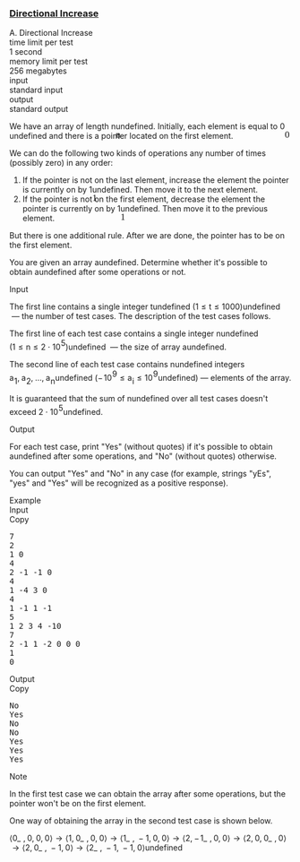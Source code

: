 <h3><a href="https://codeforces.com/contest/1693/problem/A" target="_blank" rel="noopener noreferrer">Directional Increase</a></h3>
<div class="header"><div class="title">A. Directional Increase</div><div class="time-limit"><div class="property-title">time limit per test</div>1 second</div><div class="memory-limit"><div class="property-title">memory limit per test</div>256 megabytes</div><div class="input-file input-standard"><div class="property-title">input</div>standard input</div><div class="output-file output-standard"><div class="property-title">output</div>standard output</div></div><div><p>We have an array of length <span class="MathJax_Preview" style="color: inherit;"><span class="MJXp-math" id="MJXp-Span-1"><span class="MJXp-mi MJXp-italic" id="MJXp-Span-2">n</span></span></span><span class="MathJax MathJax_Processed" id="MathJax-Element-1-Frame" tabindex="0" style=""><nobr><span class="math" id="MathJax-Span-1"><span style="display: inline-block; position: relative; width: 0em; height: 0px; font-size: 122%;"><span style="position: absolute;"><span class="mrow" id="MathJax-Span-2"><span class="mi" id="MathJax-Span-3" style="font-family: MathJax_Math-italic;">n</span></span></span></span></span></nobr></span>undefined. Initially, each element is equal to <span class="MathJax_Preview" style="color: inherit;"><span class="MJXp-math" id="MJXp-Span-3"><span class="MJXp-mn" id="MJXp-Span-4">0</span></span></span><span class="MathJax MathJax_Processed" id="MathJax-Element-2-Frame" tabindex="0" style=""><nobr><span class="math" id="MathJax-Span-4"><span style="display: inline-block; position: relative; width: 0em; height: 0px; font-size: 122%;"><span style="position: absolute;"><span class="mrow" id="MathJax-Span-5"><span class="mn" id="MathJax-Span-6" style="font-family: MathJax_Main;">0</span></span></span></span></span></nobr></span>undefined and there is a pointer located on the first element.</p><p>We can do the following two kinds of operations any number of times (possibly zero) in any order:</p><ol><li> If the pointer is not on the last element, increase the element the pointer is currently on by <span class="MathJax_Preview" style="color: inherit;"><span class="MJXp-math" id="MJXp-Span-5"><span class="MJXp-mn" id="MJXp-Span-6">1</span></span></span><span class="MathJax MathJax_Processed" id="MathJax-Element-3-Frame" tabindex="0" style=""><nobr><span class="math" id="MathJax-Span-7"><span style="display: inline-block; position: relative; width: 0em; height: 0px; font-size: 122%;"><span style="position: absolute;"><span class="mrow" id="MathJax-Span-8"><span class="mn" id="MathJax-Span-9" style="font-family: MathJax_Main;">1</span></span></span></span></span></nobr></span>undefined. Then move it to the next element.</li><li> If the pointer is not on the first element, decrease the element the pointer is currently on by <span class="MathJax_Preview" style="color: inherit;"><span class="MJXp-math" id="MJXp-Span-7"><span class="MJXp-mn" id="MJXp-Span-8">1</span></span></span><span class="MathJax MathJax_Processed" id="MathJax-Element-4-Frame" tabindex="0" style=""><nobr><span class="math" id="MathJax-Span-10"><span style="display: inline-block; position: relative; width: 0em; height: 0px; font-size: 122%;"><span style="position: absolute;"><span class="mrow" id="MathJax-Span-11"><span class="mn" id="MathJax-Span-12" style="font-family: MathJax_Main;">1</span></span></span></span></span></nobr></span>undefined. Then move it to the previous element.</li></ol><p>But there is one additional rule. <span class="tex-font-style-bf">After we are done, the pointer has to be on the first element.</span></p><p>You are given an array <span class="MathJax_Preview" style="color: inherit;"><span class="MJXp-math" id="MJXp-Span-9"><span class="MJXp-mi MJXp-italic" id="MJXp-Span-10">a</span></span></span><span class="MathJax MathJax_Processing" id="MathJax-Element-5-Frame" tabindex="0"></span>undefined. Determine whether it's possible to obtain <span class="MathJax_Preview" style="color: inherit;"><span class="MJXp-math" id="MJXp-Span-11"><span class="MJXp-mi MJXp-italic" id="MJXp-Span-12">a</span></span></span><span class="MathJax MathJax_Processing" id="MathJax-Element-6-Frame" tabindex="0"></span>undefined after some operations or not.</p></div><div class="input-specification"><div class="section-title">Input</div><p>The first line contains a single integer <span class="MathJax_Preview" style="color: inherit;"><span class="MJXp-math" id="MJXp-Span-13"><span class="MJXp-mi MJXp-italic" id="MJXp-Span-14">t</span></span></span><span class="MathJax MathJax_Processing" id="MathJax-Element-7-Frame" tabindex="0"></span>undefined <span class="MathJax_Preview" style="color: inherit;"><span class="MJXp-math" id="MJXp-Span-15"><span class="MJXp-mo" id="MJXp-Span-16" style="margin-left: 0em; margin-right: 0em;">(</span><span class="MJXp-mn" id="MJXp-Span-17">1</span><span class="MJXp-mo" id="MJXp-Span-18" style="margin-left: 0.333em; margin-right: 0.333em;">≤</span><span class="MJXp-mi MJXp-italic" id="MJXp-Span-19">t</span><span class="MJXp-mo" id="MJXp-Span-20" style="margin-left: 0.333em; margin-right: 0.333em;">≤</span><span class="MJXp-mn" id="MJXp-Span-21">1000</span><span class="MJXp-mo" id="MJXp-Span-22" style="margin-left: 0em; margin-right: 0em;">)</span></span></span><span class="MathJax MathJax_Processing" id="MathJax-Element-8-Frame" tabindex="0"></span>undefined &nbsp;— the number of test cases. The description of the test cases follows.</p><p>The first line of each test case contains a single integer <span class="MathJax_Preview" style="color: inherit;"><span class="MJXp-math" id="MJXp-Span-23"><span class="MJXp-mi MJXp-italic" id="MJXp-Span-24">n</span></span></span><span class="MathJax MathJax_Processing" id="MathJax-Element-9-Frame" tabindex="0"></span>undefined <span class="MathJax_Preview" style="color: inherit;"><span class="MJXp-math" id="MJXp-Span-25"><span class="MJXp-mo" id="MJXp-Span-26" style="margin-left: 0em; margin-right: 0em;">(</span><span class="MJXp-mn" id="MJXp-Span-27">1</span><span class="MJXp-mo" id="MJXp-Span-28" style="margin-left: 0.333em; margin-right: 0.333em;">≤</span><span class="MJXp-mi MJXp-italic" id="MJXp-Span-29">n</span><span class="MJXp-mo" id="MJXp-Span-30" style="margin-left: 0.333em; margin-right: 0.333em;">≤</span><span class="MJXp-mn" id="MJXp-Span-31">2</span><span class="MJXp-mo" id="MJXp-Span-32" style="margin-left: 0.267em; margin-right: 0.267em;">⋅</span><span class="MJXp-msubsup" id="MJXp-Span-33"><span class="MJXp-mn" id="MJXp-Span-34" style="margin-right: 0.05em;">10</span><span class="MJXp-mn MJXp-script" id="MJXp-Span-35" style="vertical-align: 0.5em;">5</span></span><span class="MJXp-mo" id="MJXp-Span-36" style="margin-left: 0em; margin-right: 0em;">)</span></span></span><span class="MathJax MathJax_Processing" id="MathJax-Element-10-Frame" tabindex="0"></span>undefined &nbsp;— the size of array <span class="MathJax_Preview" style="color: inherit;"><span class="MJXp-math" id="MJXp-Span-37"><span class="MJXp-mi MJXp-italic" id="MJXp-Span-38">a</span></span></span><span class="MathJax MathJax_Processing" id="MathJax-Element-11-Frame" tabindex="0"></span>undefined.</p><p>The second line of each test case contains <span class="MathJax_Preview" style="color: inherit;"><span class="MJXp-math" id="MJXp-Span-39"><span class="MJXp-mi MJXp-italic" id="MJXp-Span-40">n</span></span></span><span class="MathJax MathJax_Processing" id="MathJax-Element-12-Frame" tabindex="0"></span>undefined integers <span class="MathJax_Preview" style="color: inherit;"><span class="MJXp-math" id="MJXp-Span-41"><span class="MJXp-msubsup" id="MJXp-Span-42"><span class="MJXp-mi MJXp-italic" id="MJXp-Span-43" style="margin-right: 0.05em;">a</span><span class="MJXp-mn MJXp-script" id="MJXp-Span-44" style="vertical-align: -0.4em;">1</span></span><span class="MJXp-mo" id="MJXp-Span-45" style="margin-left: 0em; margin-right: 0.222em;">,</span><span class="MJXp-msubsup" id="MJXp-Span-46"><span class="MJXp-mi MJXp-italic" id="MJXp-Span-47" style="margin-right: 0.05em;">a</span><span class="MJXp-mn MJXp-script" id="MJXp-Span-48" style="vertical-align: -0.4em;">2</span></span><span class="MJXp-mo" id="MJXp-Span-49" style="margin-left: 0em; margin-right: 0.222em;">,</span><span class="MJXp-mo" id="MJXp-Span-50" style="margin-left: 0em; margin-right: 0em;">…</span><span class="MJXp-mo" id="MJXp-Span-51" style="margin-left: 0em; margin-right: 0.222em;">,</span><span class="MJXp-msubsup" id="MJXp-Span-52"><span class="MJXp-mi MJXp-italic" id="MJXp-Span-53" style="margin-right: 0.05em;">a</span><span class="MJXp-mi MJXp-italic MJXp-script" id="MJXp-Span-54" style="vertical-align: -0.4em;">n</span></span></span></span><span class="MathJax MathJax_Processing" id="MathJax-Element-13-Frame" tabindex="0"></span>undefined (<span class="MathJax_Preview" style="color: inherit;"><span class="MJXp-math" id="MJXp-Span-55"><span class="MJXp-mo" id="MJXp-Span-56" style="margin-left: 0em; margin-right: 0.111em;">−</span><span class="MJXp-msubsup" id="MJXp-Span-57"><span class="MJXp-mn" id="MJXp-Span-58" style="margin-right: 0.05em;">10</span><span class="MJXp-mn MJXp-script" id="MJXp-Span-59" style="vertical-align: 0.5em;">9</span></span><span class="MJXp-mo" id="MJXp-Span-60" style="margin-left: 0.333em; margin-right: 0.333em;">≤</span><span class="MJXp-msubsup" id="MJXp-Span-61"><span class="MJXp-mi MJXp-italic" id="MJXp-Span-62" style="margin-right: 0.05em;">a</span><span class="MJXp-mi MJXp-italic MJXp-script" id="MJXp-Span-63" style="vertical-align: -0.4em;">i</span></span><span class="MJXp-mo" id="MJXp-Span-64" style="margin-left: 0.333em; margin-right: 0.333em;">≤</span><span class="MJXp-msubsup" id="MJXp-Span-65"><span class="MJXp-mn" id="MJXp-Span-66" style="margin-right: 0.05em;">10</span><span class="MJXp-mn MJXp-script" id="MJXp-Span-67" style="vertical-align: 0.5em;">9</span></span></span></span><span class="MathJax MathJax_Processing" id="MathJax-Element-14-Frame" tabindex="0"></span>undefined)&nbsp;— elements of the array.</p><p>It is guaranteed that the sum of <span class="MathJax_Preview" style="color: inherit;"><span class="MJXp-math" id="MJXp-Span-68"><span class="MJXp-mi MJXp-italic" id="MJXp-Span-69">n</span></span></span><span class="MathJax MathJax_Processing" id="MathJax-Element-15-Frame" tabindex="0"></span>undefined over all test cases doesn't exceed <span class="MathJax_Preview" style="color: inherit;"><span class="MJXp-math" id="MJXp-Span-70"><span class="MJXp-mn" id="MJXp-Span-71">2</span><span class="MJXp-mo" id="MJXp-Span-72" style="margin-left: 0.267em; margin-right: 0.267em;">⋅</span><span class="MJXp-msubsup" id="MJXp-Span-73"><span class="MJXp-mn" id="MJXp-Span-74" style="margin-right: 0.05em;">10</span><span class="MJXp-mn MJXp-script" id="MJXp-Span-75" style="vertical-align: 0.5em;">5</span></span></span></span><span class="MathJax MathJax_Processing" id="MathJax-Element-16-Frame" tabindex="0"></span>undefined.</p></div><div class="output-specification"><div class="section-title">Output</div><p>For each test case, print "Yes" (without quotes) if it's possible to obtain <span class="MathJax_Preview" style="color: inherit;"><span class="MJXp-math" id="MJXp-Span-76"><span class="MJXp-mi MJXp-italic" id="MJXp-Span-77">a</span></span></span><span class="MathJax MathJax_Processing" id="MathJax-Element-17-Frame" tabindex="0"></span>undefined after some operations, and "No" (without quotes) otherwise.</p><p>You can output "Yes" and "No" in any case (for example, strings "yEs", "yes" and "Yes" will be recognized as a positive response).</p></div><div class="sample-tests"><div class="section-title">Example</div><div class="sample-test"><div class="input"><div class="title">Input<div title="Copy" data-clipboard-target="#id0012330618513407388" id="id009393879425126537" class="input-output-copier">Copy</div></div><pre id="id0012330618513407388">7
2
1 0
4
2 -1 -1 0
4
1 -4 3 0
4
1 -1 1 -1
5
1 2 3 4 -10
7
2 -1 1 -2 0 0 0
1
0
</pre></div><div class="output"><div class="title">Output<div title="Copy" data-clipboard-target="#id008182161145917871" id="id006244390899483665" class="input-output-copier">Copy</div></div><pre id="id008182161145917871">No
Yes
No
No
Yes
Yes
Yes
</pre></div></div></div><div class="note"><div class="section-title">Note</div><p>In the first test case we can obtain the array after some operations, but the pointer won't be on the first element.</p><p>One way of obtaining the array in the second test case is shown below.</p><p><span class="MathJax_Preview" style="color: inherit;"><span class="MJXp-math" id="MJXp-Span-78"><span class="MJXp-mo" id="MJXp-Span-79" style="margin-left: 0em; margin-right: 0em;">⟨</span><span class="MJXp-munderover" id="MJXp-Span-80"><span class=""><span class="MJXp-mn" id="MJXp-Span-81">0</span></span><span class=""><span class="MJXp-mo" id="MJXp-Span-82" style="margin-left: 0px; margin-right: 0.333em;">_</span></span></span><span class="MJXp-mo" id="MJXp-Span-83" style="margin-left: 0em; margin-right: 0.222em;">,</span><span class="MJXp-mn" id="MJXp-Span-84">0</span><span class="MJXp-mo" id="MJXp-Span-85" style="margin-left: 0em; margin-right: 0.222em;">,</span><span class="MJXp-mn" id="MJXp-Span-86">0</span><span class="MJXp-mo" id="MJXp-Span-87" style="margin-left: 0em; margin-right: 0.222em;">,</span><span class="MJXp-mn" id="MJXp-Span-88">0</span><span class="MJXp-mo" id="MJXp-Span-89" style="margin-left: 0em; margin-right: 0em;">⟩</span><span class="MJXp-mo" id="MJXp-Span-90" style="margin-left: 0.333em; margin-right: 0.333em;">→</span><span class="MJXp-mo" id="MJXp-Span-91" style="margin-left: 0em; margin-right: 0em;">⟨</span><span class="MJXp-mn" id="MJXp-Span-92">1</span><span class="MJXp-mo" id="MJXp-Span-93" style="margin-left: 0em; margin-right: 0.222em;">,</span><span class="MJXp-munderover" id="MJXp-Span-94"><span class=""><span class="MJXp-mn" id="MJXp-Span-95">0</span></span><span class=""><span class="MJXp-mo" id="MJXp-Span-96" style="margin-left: 0px; margin-right: 0.333em;">_</span></span></span><span class="MJXp-mo" id="MJXp-Span-97" style="margin-left: 0em; margin-right: 0.222em;">,</span><span class="MJXp-mn" id="MJXp-Span-98">0</span><span class="MJXp-mo" id="MJXp-Span-99" style="margin-left: 0em; margin-right: 0.222em;">,</span><span class="MJXp-mn" id="MJXp-Span-100">0</span><span class="MJXp-mo" id="MJXp-Span-101" style="margin-left: 0em; margin-right: 0em;">⟩</span><span class="MJXp-mo" id="MJXp-Span-102" style="margin-left: 0.333em; margin-right: 0.333em;">→</span><span class="MJXp-mo" id="MJXp-Span-103" style="margin-left: 0em; margin-right: 0em;">⟨</span><span class="MJXp-munderover" id="MJXp-Span-104"><span class=""><span class="MJXp-mn" id="MJXp-Span-105">1</span></span><span class=""><span class="MJXp-mo" id="MJXp-Span-106" style="margin-left: 0px; margin-right: 0.333em;">_</span></span></span><span class="MJXp-mo" id="MJXp-Span-107" style="margin-left: 0em; margin-right: 0.222em;">,</span><span class="MJXp-mo" id="MJXp-Span-108" style="margin-left: 0.267em; margin-right: 0.267em;">−</span><span class="MJXp-mn" id="MJXp-Span-109">1</span><span class="MJXp-mo" id="MJXp-Span-110" style="margin-left: 0em; margin-right: 0.222em;">,</span><span class="MJXp-mn" id="MJXp-Span-111">0</span><span class="MJXp-mo" id="MJXp-Span-112" style="margin-left: 0em; margin-right: 0.222em;">,</span><span class="MJXp-mn" id="MJXp-Span-113">0</span><span class="MJXp-mo" id="MJXp-Span-114" style="margin-left: 0em; margin-right: 0em;">⟩</span><span class="MJXp-mo" id="MJXp-Span-115" style="margin-left: 0.333em; margin-right: 0.333em;">→</span><span class="MJXp-mo" id="MJXp-Span-116" style="margin-left: 0em; margin-right: 0em;">⟨</span><span class="MJXp-mn" id="MJXp-Span-117">2</span><span class="MJXp-mo" id="MJXp-Span-118" style="margin-left: 0em; margin-right: 0.222em;">,</span><span class="MJXp-munderover" id="MJXp-Span-119"><span class=""><span class="MJXp-mo" id="MJXp-Span-120" style="margin-left: 0em; margin-right: 0.111em;">−</span><span class="MJXp-mn" id="MJXp-Span-121">1</span></span><span class=""><span class="MJXp-mo" id="MJXp-Span-122" style="margin-left: 0px; margin-right: 0.333em;">_</span></span></span><span class="MJXp-mo" id="MJXp-Span-123" style="margin-left: 0em; margin-right: 0.222em;">,</span><span class="MJXp-mn" id="MJXp-Span-124">0</span><span class="MJXp-mo" id="MJXp-Span-125" style="margin-left: 0em; margin-right: 0.222em;">,</span><span class="MJXp-mn" id="MJXp-Span-126">0</span><span class="MJXp-mo" id="MJXp-Span-127" style="margin-left: 0em; margin-right: 0em;">⟩</span><span class="MJXp-mo" id="MJXp-Span-128" style="margin-left: 0.333em; margin-right: 0.333em;">→</span><span class="MJXp-mo" id="MJXp-Span-129" style="margin-left: 0em; margin-right: 0em;">⟨</span><span class="MJXp-mn" id="MJXp-Span-130">2</span><span class="MJXp-mo" id="MJXp-Span-131" style="margin-left: 0em; margin-right: 0.222em;">,</span><span class="MJXp-mn" id="MJXp-Span-132">0</span><span class="MJXp-mo" id="MJXp-Span-133" style="margin-left: 0em; margin-right: 0.222em;">,</span><span class="MJXp-munderover" id="MJXp-Span-134"><span class=""><span class="MJXp-mn" id="MJXp-Span-135">0</span></span><span class=""><span class="MJXp-mo" id="MJXp-Span-136" style="margin-left: 0px; margin-right: 0.333em;">_</span></span></span><span class="MJXp-mo" id="MJXp-Span-137" style="margin-left: 0em; margin-right: 0.222em;">,</span><span class="MJXp-mn" id="MJXp-Span-138">0</span><span class="MJXp-mo" id="MJXp-Span-139" style="margin-left: 0em; margin-right: 0em;">⟩</span><span class="MJXp-mo" id="MJXp-Span-140" style="margin-left: 0.333em; margin-right: 0.333em;">→</span><span class="MJXp-mo" id="MJXp-Span-141" style="margin-left: 0em; margin-right: 0em;">⟨</span><span class="MJXp-mn" id="MJXp-Span-142">2</span><span class="MJXp-mo" id="MJXp-Span-143" style="margin-left: 0em; margin-right: 0.222em;">,</span><span class="MJXp-munderover" id="MJXp-Span-144"><span class=""><span class="MJXp-mn" id="MJXp-Span-145">0</span></span><span class=""><span class="MJXp-mo" id="MJXp-Span-146" style="margin-left: 0px; margin-right: 0.333em;">_</span></span></span><span class="MJXp-mo" id="MJXp-Span-147" style="margin-left: 0em; margin-right: 0.222em;">,</span><span class="MJXp-mo" id="MJXp-Span-148" style="margin-left: 0.267em; margin-right: 0.267em;">−</span><span class="MJXp-mn" id="MJXp-Span-149">1</span><span class="MJXp-mo" id="MJXp-Span-150" style="margin-left: 0em; margin-right: 0.222em;">,</span><span class="MJXp-mn" id="MJXp-Span-151">0</span><span class="MJXp-mo" id="MJXp-Span-152" style="margin-left: 0em; margin-right: 0em;">⟩</span><span class="MJXp-mo" id="MJXp-Span-153" style="margin-left: 0.333em; margin-right: 0.333em;">→</span><span class="MJXp-mo" id="MJXp-Span-154" style="margin-left: 0em; margin-right: 0em;">⟨</span><span class="MJXp-munderover" id="MJXp-Span-155"><span class=""><span class="MJXp-mn" id="MJXp-Span-156">2</span></span><span class=""><span class="MJXp-mo" id="MJXp-Span-157" style="margin-left: 0px; margin-right: 0.333em;">_</span></span></span><span class="MJXp-mo" id="MJXp-Span-158" style="margin-left: 0em; margin-right: 0.222em;">,</span><span class="MJXp-mo" id="MJXp-Span-159" style="margin-left: 0.267em; margin-right: 0.267em;">−</span><span class="MJXp-mn" id="MJXp-Span-160">1</span><span class="MJXp-mo" id="MJXp-Span-161" style="margin-left: 0em; margin-right: 0.222em;">,</span><span class="MJXp-mo" id="MJXp-Span-162" style="margin-left: 0.267em; margin-right: 0.267em;">−</span><span class="MJXp-mn" id="MJXp-Span-163">1</span><span class="MJXp-mo" id="MJXp-Span-164" style="margin-left: 0em; margin-right: 0.222em;">,</span><span class="MJXp-mn" id="MJXp-Span-165">0</span><span class="MJXp-mo" id="MJXp-Span-166" style="margin-left: 0em; margin-right: 0em;">⟩</span></span></span><span class="MathJax MathJax_Processing" id="MathJax-Element-18-Frame" tabindex="0"></span>undefined</p></div>